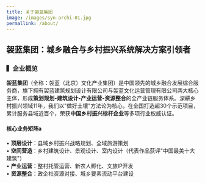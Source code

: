 ```yaml
---
title: 关于袈蓝集团
image: /images/syn-archi-01.jpg
permallink: /about/
---
```


## 袈蓝集团：城乡融合与乡村振兴系统解决方案引领者

### ▍企业概览

**袈蓝集团**（全称：袈蓝（北京）文化产业集团）是中国领先的城乡融合发展综合服务商，旗下拥有袈蓝建筑规划设计有限公司与袈蓝文化运营管理有限公司两大核心主体，形成**策划规划-建筑设计-产业运营-资源整合**的全产业链服务体系。深耕乡村振兴领域11年，我们以"做好土壤"方法论为核心，在全国打造超30个示范项目，累计服务县域近百个，荣获**中国乡村振兴标杆企业**等多项行业权威认证。

#### 核心业务矩阵a

• **顶层设计**：县域乡村振兴战略规划、全域旅游策划  
• **空间营造**：乡村建筑设计、景观设计、室内设计（代表作品获评"中国最美十大建筑"）  
• **产业运营**：整村托管运营、新农人孵化、文旅IP开发  
• **资源整合**：政企社资源对接、城乡要素流动平台建设
